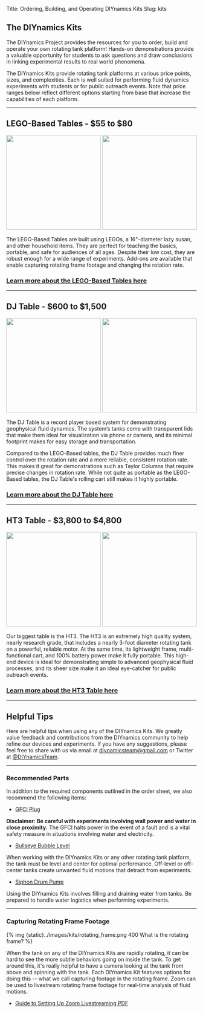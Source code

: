 Title: Ordering, Building, and Operating DIYnamics Kits
Slug: kits

## The DIYnamics Kits

The DIYnamics Project provides the resources for you to order, build and operate your own rotating tank platform! Hands-on demonstrations provide a valuable opportunity for students to ask questions and draw conclusions in linking experimental results to real world phenomena.

The DIYnamics Kits provide rotating tank platforms at various price points, sizes, and complexities. Each is well suited for performing fluid dynamics experiments with students or for public outreach events. Note that price ranges below reflect different options starting from base that increase the capabilities of each platform.

---

## LEGO-Based Tables - $55 to $80

<p float="left">
  <img src="{static}../images/kits/lego/technics_table.png" height="250" />
  <img src="{static}../images/kits/lego/technics_table.gif" height="250" /> 
</p>

The LEGO-Based Tables are built using LEGOs, a 16"-diameter lazy susan, and other household items. They are perfect for teaching the basics, portable, and safe for audiences of all ages. Despite their low cost, they are robust enough for a wide range of experiments. Add-ons are available that enable capturing rotating frame footage and changing the rotation rate.

### [Learn more about the LEGO-Based Tables here](/pages/lego.html)

---

## DJ Table - $600 to $1,500

<p float="left">
  <img src="{static}../images/kits/dj/dj_table.png" height="250" />
  <img src="{static}../images/kits/dj/dj_table.gif" height="250" /> 
</p>

The DJ Table is a record player based system for demonstrating geophysical fluid dynamics. The system’s tanks come with transparent lids that make them ideal for visualization via phone or camera, and its minimal footprint makes for easy storage and transportation.

Compared to the LEGO-Based tables, the DJ Table provides much finer control over the rotation rate and a more reliable, consistent rotation rate. This makes it great for demonstrations such as Taylor Columns that require precise changes in rotation rate. While not quite as portable as the LEGO-Based tables, the DJ Table's rolling cart still makes it highly portable.

### [Learn more about the DJ Table here](/pages/dj.html)

---

## HT3 Table - $3,800 to $4,800

<p float="left">
  <img src="{static}../images/kits/ht3/ht3_table.png" height="250" />
  <img src="{static}../images/kits/ht3/ht3_table.gif" height="250" /> 
</p>

Our biggest table is the HT3. The HT3 is an extremely high quality system, nearly research grade, that includes a nearly 3-foot diameter rotating tank on a powerful, reliable motor. At the same time, its lightweight frame, multi-functional cart, and 100% battery power make it fully portable. This high-end device is ideal for demonstrating simple to advanced geophysical fluid processes, and its sheer size make it an ideal eye-catcher for public outreach events.

### [Learn more about the HT3 Table here](/pages/ht3.html)

---

## Helpful Tips

Here are helpful tips when using any of the DIYnamics Kits. We greatly value feedback and contributions from the DIYnamics community to help refine our devices and experiments. If you have any suggestions, please feel free to share with us via email at [diynamicsteam@gmail.com](mailto:diynamicsteam@gmail.com) or Twitter at [@DIYnamicsTeam](https://twitter.com/diynamicsteam).

---

### Recommended Parts

In addition to the required components outlined in the order sheet, we also recommend the following items:

- [GFCI Plug](https://www.amazon.com/dp/B000XVG72G/ref=cm_sw_em_r_mt_dp_aqZtFbF8WHY6S)

**Disclaimer: Be careful with experiments involving wall power and water in close proximity.** The GFCI halts power in the event of a fault and is a vital safety measure in situations involving water and electricity.

- [Bullseye Bubble Level](https://www.mcmaster.com/2147A11/)

When working with the DIYnamics Kits or any other rotating tank platform, the tank must be level and center for optimal performance. Off-level or off-center tanks create unwanted fluid motions that detract from experiments. 

- [Siphon Drum Pump](https://www.mcmaster.com/9894K44/)

Using the DIYnamics Kits involves filling and draining water from tanks. Be prepared to handle water logistics when performing experiments.

---

### Capturing Rotating Frame Footage

{% img {static}../images/kits/rotating_frame.png 400 What is the rotating frame? %}

When the tank on any of the DIYnamics Kits are rapidly rotating, it can be hard to see the more subtle behaviors going on inside the tank. To get around this, it's really helpful to have a camera looking at the tank from above and spinning with the tank. Each DIYnamics Kit features options for doing this -- what we call capturing footage in the rotating frame. Zoom can be used to livestream rotating frame footage for real-time analysis of fluid motions.

- [Guide to Setting Up Zoom Livestreaming PDF]({static}../pdfs/technics/Zoom_Livestreaming_Guide.pdf)
